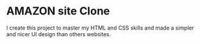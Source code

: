 # AMAZON site Clone

I create this project to master my HTML and CSS skills and made a simpler and nicer UI design than others websites.
